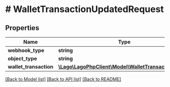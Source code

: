# # WalletTransactionUpdatedRequest

## Properties

Name | Type | Description | Notes
------------ | ------------- | ------------- | -------------
**webhook_type** | **string** |  |
**object_type** | **string** |  |
**wallet_transaction** | [**\Lago\LagoPhpClient\Model\WalletTransactionObject**](WalletTransactionObject.md) |  |

[[Back to Model list]](../../README.md#models) [[Back to API list]](../../README.md#endpoints) [[Back to README]](../../README.md)
